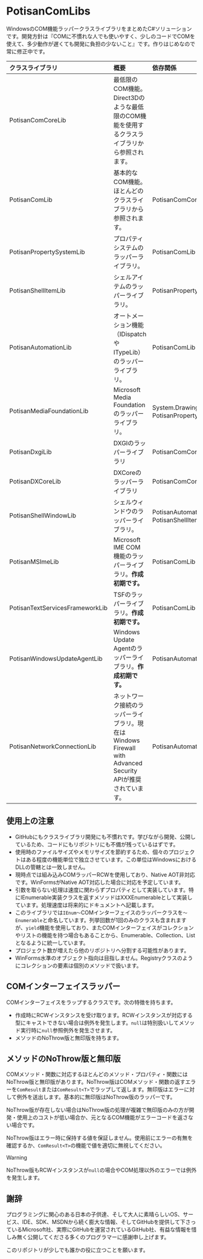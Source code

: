 # PotisanComLibs

WindowsのCOM機能ラッパークラスライブラリをまとめたC#ソリューションです。開発方針は『COMに不慣れな人でも使いやすく、少しのコードでCOMを使えて、多少動作が遅くても開発に負担の少ないこと』です。作りはじめなので常に修正中です。

|クラスライブラリ|概要|依存関係|
|:--|:--|:--|
|PotisanComCoreLib|最低限のCOM機能。Direct3Dのような最低限のCOM機能を使用するクラスライブラリから参照されます。||
|PotisanComLib|基本的なCOM機能。ほとんどのクラスライブラリから参照されます。|PotisanComCoreLib|
|PotisanPropertySystemLib|プロパティシステムのラッパーライブラリ。|PotisanComLib|
|PotisanShellItemLib|シェルアイテムのラッパーライブラリ。|PotisanPropertySystemLib|
|PotisanAutomationLib|オートメーション機能（IDispatchやITypeLib）のラッパーライブラリ。|PotisanComLib|
|PotisanMediaFoundationLib|Microsoft Media Foundationのラッパーライブラリ。|System.Drawing.Common、PotisanPropertySystemLib|
|PotisanDxgiLib|DXGIのラッパーライブラリ|PotisanComCoreLib|
|PotisanDXCoreLib|DXCoreのラッパーライブラリ|PotisanComCoreLib|
|PotisanShellWindowLib|シェルウィンドウのラッパーライブラリ。|PotisanAutomationLib、PotisanShellItemLib|
|PotisanMSImeLib|Microsoft IME COM機能のラッパーライブラリ。**作成初期です。**|PotisanComLib|
|PotisanTextServicesFrameworkLib|TSFのラッパーライブラリ。**作成初期です。**|PotisanComLib|
|PotisanWindowsUpdateAgentLib|Windows Update Agentのラッパーライブラリ。**作成初期です。**|PotisanAutomationLib|
|PotisanNetworkConnectionLib|ネットワーク接続のラッパーライブラリ。現在はWindows Firewall with Advanced Security APIが推奨されています。|PotisanAutomationLib|

## 使用上の注意

- GitHubにもクラスライブラリ開発にも不慣れです。学びながら開発、公開しているため、コードにもリポジトリにも不備が残っているはずです。
- 使用時のファイルサイズやメモリサイズを節約するため、個々のプロジェクトはある程度の機能単位で独立させています。この単位はWindowsにおけるDLLの管轄とは一致しません。
- 現時点では組み込みCOMラッパーRCWを使用しており、Native AOT非対応です。WinFormsがNative AOT対応した場合に対応を予定しています。
- 引数を取らない処理は速度に関わらずプロパティとして実装しています。特にIEnumerable実装クラスを返すメソッドはXXXEnumerableとして実装しています。処理速度は将来的にドキュメントへ記載します。
- このライブラリでは`IEnum～`COMインターフェイスのラッパークラスを`～Enumerable`と命名しています。列挙回数が1回のみのクラスも含まれますが、`yield`機能を使用しており、またCOMインターフェイスがコレクションやリストの機能を持つ場合もあることから、Enumerable、Collection、Listとなるように統一しています。
- プロジェクト数が増えたら他のリポジトリへ分割する可能性があります。
- WinForms水準のオブジェクト指向は目指しません。Registryクラスのようにコレクションの要素は個別のメソッドで扱います。

## COMインターフェイスラッパー

COMインターフェイスをラップするクラスです。次の特徴を持ちます。

- 作成時にRCWインスタンスを受け取ります。RCWインスタンスが対応する型にキャストできない場合は例外を発生します。`null`は特別扱いしてメソッド実行時に`null`参照例外を発生させます。
- メソッドのNoThrow版と無印版を持ちます。

## メソッドのNoThrow版と無印版

COMメソッド・関数に対応するほとんどのメソッド・プロパティ・関数にはNoThrow版と無印版があります。NoThrow版はCOMメソッド・関数の返すエラーを`ComResult`または`ComResult<T>`でラップして返します。無印版はエラーに対して例外を送出します。基本的に無印版はNoThrow版のラッパーです。

NoThrow版が存在しない場合はNoThrow版の処理が複雑で無印版のみの方が開発・使用上のコストが低い場合か、元となるCOM機能がエラーコードを返さない場合です。

NoThrow版はエラー時に保持する値を保証しません。使用前にエラーの有無を確認するか、`ComResult<T>`の機能で値を適切に無視してください。

> [!WARNING]
> NoThrow版もRCWインスタンスが`null`の場合やCOM処理以外のエラーでは例外を発生します。

## 謝辞

プログラミングに関心のある日本の子供達、そして大人に素晴らしいOS、サービス、IDE、SDK、MSDNから続く膨大な情報、そしてGitHubを提供して下さっているMicrosoft社、実際にGitHubを運営されているGitHub社、有益な情報を惜しみ無く公開してくださる多くのプログラマーに感謝申し上げます。

このリポジトリが少しでも誰かの役に立つことを願います。
